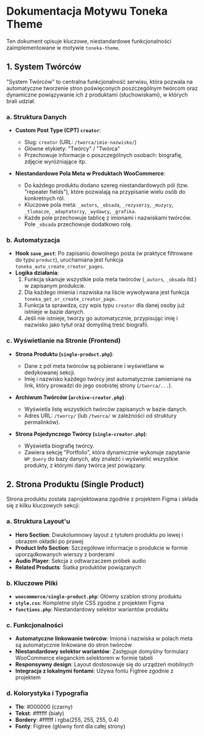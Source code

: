 # Dokumentacja Motywu Toneka Theme

Ten dokument opisuje kluczowe, niestandardowe funkcjonalności zaimplementowane w motywie `toneka-theme`.

## 1. System Twórców

"System Twórców" to centralna funkcjonalność serwisu, która pozwala na automatyczne tworzenie stron poświęconych poszczególnym twórcom oraz dynamiczne powiązywanie ich z produktami (słuchowiskami), w których brali udział.

### a. Struktura Danych

- **Custom Post Type (CPT) `creator`**:
  - Slug: `creator` (URL: `/tworca/imie-nazwisko/`)
  - Główne etykiety: "Twórcy" / "Twórca"
  - Przechowuje informacje o poszczególnych osobach: biografię, zdjęcie wyróżniające itp.

- **Niestandardowe Pola Meta w Produktach WooCommerce**:
  - Do każdego produktu dodano szereg niestandardowych pól (tzw. "repeater fields"), które pozwalają na przypisanie wielu osób do konkretnych ról.
  - Kluczowe pola meta: `_autors`, `_obsada`, `_rezyserzy`, `_muzycy`, `_tlumacze`, `_adaptatorzy`, `_wydawcy`, `_grafika`.
  - Każde pole przechowuje tablicę z imionami i nazwiskami twórców. Pole `_obsada` przechowuje dodatkowo rolę.

### b. Automatyzacja

- **Hook `save_post`**: Po zapisaniu dowolnego posta (w praktyce filtrowane do typu `product`), uruchamiana jest funkcja `toneka_auto_create_creator_pages`.
- **Logika działania**:
  1. Funkcja skanuje wszystkie pola meta twórców (`_autors`, `_obsada` itd.) w zapisanym produkcie.
  2. Dla każdego imienia i nazwiska na liście wywoływana jest funkcja `toneka_get_or_create_creator_page`.
  3. Funkcja ta sprawdza, czy wpis typu `creator` dla danej osoby już istnieje w bazie danych.
  4. Jeśli nie istnieje, tworzy go automatycznie, przypisując imię i nazwisko jako tytuł oraz domyślną treść biografii.

### c. Wyświetlanie na Stronie (Frontend)

- **Strona Produktu (`single-product.php`)**:
  - Dane z pól meta twórców są pobierane i wyświetlane w dedykowanej sekcji.
  - Imię i nazwisko każdego twórcy jest automatycznie zamieniane na link, który prowadzi do jego osobistej strony (`/tworca/...`).

- **Archiwum Twórców (`archive-creator.php`)**:
  - Wyświetla listę wszystkich twórców zapisanych w bazie danych.
  - Adres URL: `/tworcy/` (lub `/tworca/` w zależności od struktury permalinków).

- **Strona Pojedynczego Twórcy (`single-creator.php`)**:
  - Wyświetla biografię twórcy.
  - Zawiera sekcję "Portfolio", która dynamicznie wykonuje zapytanie `WP_Query` do bazy danych, aby znaleźć i wyświetlić wszystkie produkty, z którymi dany twórca jest powiązany.

## 2. Strona Produktu (Single Product)

Strona produktu została zaprojektowana zgodnie z projektem Figma i składa się z kilku kluczowych sekcji:

### a. Struktura Layout'u

- **Hero Section**: Dwukolumnowy layout z tytułem produktu po lewej i obrazem okładki po prawej
- **Product Info Section**: Szczegółowe informacje o produkcie w formie uporządkowanych wierszy z borderami
- **Audio Player**: Sekcja z odtwarzaczem próbek audio
- **Related Products**: Siatka produktów powiązanych

### b. Kluczowe Pliki

- **`woocommerce/single-product.php`**: Główny szablon strony produktu
- **`style.css`**: Kompletne style CSS zgodne z projektem Figma
- **`functions.php`**: Niestandardowy selektor wariantów produktu

### c. Funkcjonalności

- **Automatyczne linkowanie twórców**: Imiona i nazwiska w polach meta są automatycznie linkowane do stron twórców
- **Niestandardowy selektor wariantów**: Zastępuje domyślny formularz WooCommerce eleganckim selektorem w formie tabeli
- **Responsywny design**: Layout dostosowuje się do urządzeń mobilnych
- **Integracja z lokalnymi fontami**: Używa fontu Figtree zgodnie z projektem

### d. Kolorystyka i Typografia

- **Tło**: #000000 (czarny)
- **Tekst**: #ffffff (biały)
- **Bordery**: #ffffff i rgba(255, 255, 255, 0.4)
- **Fonty**: Figtree (główny font dla całej strony)
